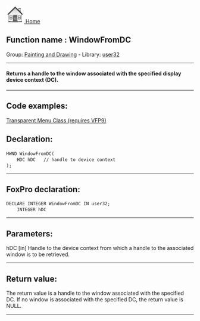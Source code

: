 [<img src="../../images/home.png"> Home ](https://github.com/VFPX/Win32API)  

## Function name : WindowFromDC
Group: [Painting and Drawing](../../functions_group.md#Painting_and_Drawing)  -  Library: [user32](../../Libraries.md#user32)  
***  


#### Returns a handle to the window associated with the specified display device context (DC).

***  


## Code examples:
[Transparent Menu Class (requires VFP9)](../../samples/sample_496.md)  

## Declaration:
```foxpro  
HWND WindowFromDC(
	HDC hDC   // handle to device context
);  
```  
***  


## FoxPro declaration:
```foxpro  
DECLARE INTEGER WindowFromDC IN user32;
	INTEGER hDC  
```  
***  


## Parameters:
hDC 
[in] Handle to the device context from which a handle to the associated window is to be retrieved.   
***  


## Return value:
The return value is a handle to the window associated with the specified DC. If no window is associated with the specified DC, the return value is NULL.   
***  

